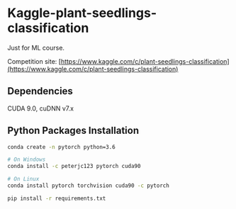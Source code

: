 # Kaggle-plant-seedlings-classification

Just for ML course.

Competition site: [https://www.kaggle.com/c/plant-seedlings-classification](https://www.kaggle.com/c/plant-seedlings-classification)

## Dependencies

CUDA 9.0, cuDNN v7.x

## Python Packages Installation

```bash
conda create -n pytorch python=3.6

# On Windows
conda install -c peterjc123 pytorch cuda90

# On Linux
conda install pytorch torchvision cuda90 -c pytorch

pip install -r requirements.txt
```
